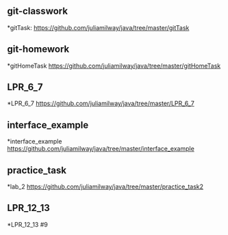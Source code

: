## git-classwork
*gitTask:
https://github.com/juliamilway/java/tree/master/gitTask

## git-homework
*gitHomeTask
https://github.com/juliamilway/java/tree/master/gitHomeTask

## LPR_6_7
*LPR_6_7
https://github.com/juliamilway/java/tree/master/LPR_6_7

## interface_example
*interface_example
https://github.com/juliamilway/java/tree/master/interface_example

## practice_task
*lab_2
https://github.com/juliamilway/java/tree/master/practice_task2

## LPR_12_13
*LPR_12_13 #9